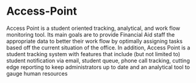 Access-Point
============

Access Point is a student oriented tracking, analytical, and work flow monitoring tool. Its main goals are to provide Financial Aid staff the appropriate data to better their work flow by optimally assigning tasks based off the current situation of the office. In addition, Access Point is a student tracking system with features that include (but not limited to) student notification via email, student queue, phone call tracking, cutting edge reporting to keep administrators up to date and an analytical tool to gauge human resources
